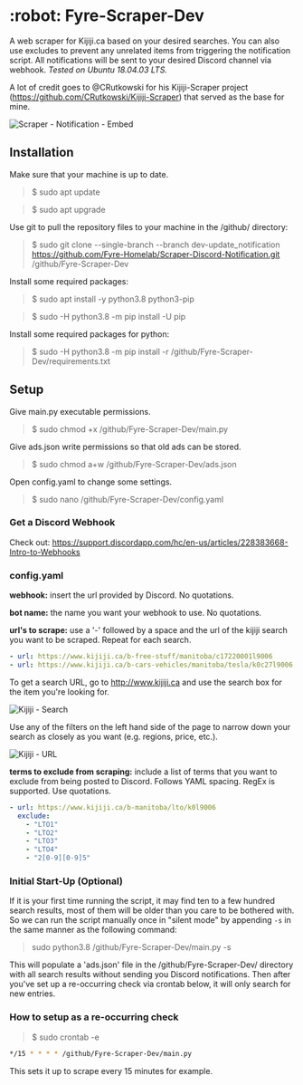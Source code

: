 <h1>:robot: Fyre-Scraper-Dev</h1>

A web scraper for Kijiji.ca based on your desired searches. You can also use excludes to prevent any unrelated items from triggering the notification script.
All notifications will be sent to your desired Discord channel via webhook.
*Tested on Ubuntu 18.04.03 LTS.*

A lot of credit goes to @CRutkowski for his Kijiji-Scraper project (https://github.com/CRutkowski/Kijiji-Scraper) that served as the base for mine.

![Scraper - Notification - Embed](https://user-images.githubusercontent.com/58180427/69883816-73c8ed00-129b-11ea-9dd8-c02a9fbb76e2.png)


<h2>Installation</h2>

Make sure that your machine is up to date.
>$ sudo apt update

>$ sudo apt upgrade

Use git to pull the repository files to your machine in the /github/ directory:
>$ sudo git clone --single-branch --branch dev-update_notification https://github.com/Fyre-Homelab/Scraper-Discord-Notification.git /github/Fyre-Scraper-Dev

Install some required packages:
>$ sudo apt install -y python3.8 python3-pip

>$ sudo -H python3.8 -m pip install -U pip

Install some required packages for python:
>$ sudo -H python3.8 -m pip install -r /github/Fyre-Scraper-Dev/requirements.txt



<h2>Setup</h2>

Give main.py executable permissions.
>$ sudo chmod +x /github/Fyre-Scraper-Dev/main.py

Give ads.json write permissions so that old ads can be stored.
>$ sudo chmod a+w /github/Fyre-Scraper-Dev/ads.json

Open config.yaml to change some settings.
>$ sudo nano /github/Fyre-Scraper-Dev/config.yaml


<h3>Get a Discord Webhook</h3>

Check out: https://support.discordapp.com/hc/en-us/articles/228383668-Intro-to-Webhooks


<h3>config.yaml</h3>

**webhook:** insert the url provided by Discord. No quotations.

**bot name:** the name you want your webhook to use. No quotations.

**url's to scrape:** use a '-' followed by a space and the url of the kijiji search you want to be scraped. Repeat for each search.
```YAML
- url: https://www.kijiji.ca/b-free-stuff/manitoba/c17220001l9006
- url: https://www.kijiji.ca/b-cars-vehicles/manitoba/tesla/k0c27l9006
```
To get a search URL, go to http://www.kijiji.ca and use the search box for the item you're looking for.

![Kijiji - Search](https://user-images.githubusercontent.com/58180427/69773229-dd3fe300-1157-11ea-884c-5f5c12b3f874.png)

Use any of the filters on the left hand side of the page to narrow down your search as closely as you want (e.g. regions, price, etc.).

![Kijiji - URL](https://user-images.githubusercontent.com/58180427/69773238-e16c0080-1157-11ea-8105-797037bb5687.png)

**terms to exclude from scraping:** include a list of terms that you want to exclude from being posted to Discord. Follows YAML spacing. RegEx is supported. Use quotations.
```YAML
- url: https://www.kijiji.ca/b-manitoba/lto/k0l9006
  exclude:
    - "LTO1"
    - "LTO2"
    - "LTO3"
    - "LTO4"
    - "2[0-9][0-9]5"
```


<h3>Initial Start-Up (Optional)</h3>

If it is your first time running the script, it may find ten to a few hundred search results, most of them will be older than you care to be bothered with.
So we can run the script manually once in "silent mode" by appending `-s` in the same manner as the following command:

> sudo python3.8 /github/Fyre-Scraper-Dev/main.py -s

This will populate a 'ads.json' file in the /github/Fyre-Scraper-Dev/ directory with all search results without sending you Discord notifications.
Then after you've set up a re-occurring check via crontab below, it will only search for new entries.


<h3>How to setup as a re-occurring check</h3>

>$ sudo crontab -e
```bash
*/15 * * * * /github/Fyre-Scraper-Dev/main.py
```
This sets it up to scrape every 15 minutes for example.